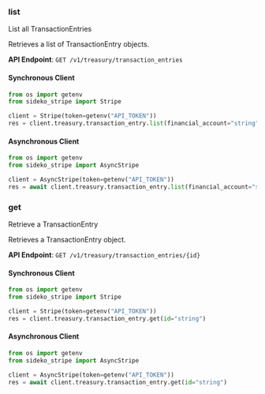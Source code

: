 
### list <a name="list"></a>
List all TransactionEntries

<p>Retrieves a list of TransactionEntry objects.</p>

**API Endpoint**: `GET /v1/treasury/transaction_entries`

#### Synchronous Client

```python
from os import getenv
from sideko_stripe import Stripe

client = Stripe(token=getenv("API_TOKEN"))
res = client.treasury.transaction_entry.list(financial_account="string")
```

#### Asynchronous Client

```python
from os import getenv
from sideko_stripe import AsyncStripe

client = AsyncStripe(token=getenv("API_TOKEN"))
res = await client.treasury.transaction_entry.list(financial_account="string")
```

### get <a name="get"></a>
Retrieve a TransactionEntry

<p>Retrieves a TransactionEntry object.</p>

**API Endpoint**: `GET /v1/treasury/transaction_entries/{id}`

#### Synchronous Client

```python
from os import getenv
from sideko_stripe import Stripe

client = Stripe(token=getenv("API_TOKEN"))
res = client.treasury.transaction_entry.get(id="string")
```

#### Asynchronous Client

```python
from os import getenv
from sideko_stripe import AsyncStripe

client = AsyncStripe(token=getenv("API_TOKEN"))
res = await client.treasury.transaction_entry.get(id="string")
```
